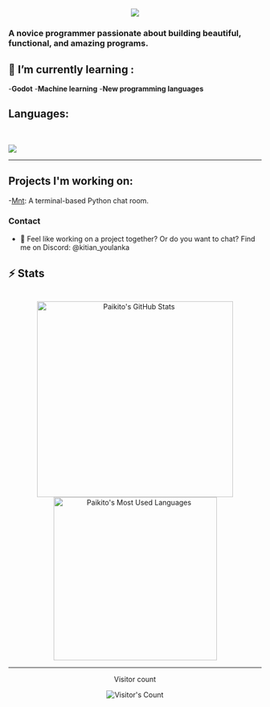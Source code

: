 <h1 align="center">
    <img src="https://readme-typing-svg.herokuapp.com/?font=Inter&size=48&center=true&vCenter=true&width=500&height=70&color=5c459e&duration=4000&lines=Hi+There!+👋;+I'm+Paikito+!;" />
</h1>

### A novice programmer passionate about building beautiful, functional, and amazing programs.

## 🌱 I’m currently learning :
-**Godot**
-**Machine learning**
-**New programming languages**


## Languages:
<br>

<p>
  <img src="https://skillicons.dev/icons?i=python" />
</p>

<hr>

## Projects I'm working on:
-[Mnt](https://github.com/Fire-Frog-Fuel/mnt): A terminal-based Python chat room.

### Contact
- 💬 Feel like working on a project together? Or do you want to chat? Find me on Discord:
   @kitian_youlanka


## ⚡️ Stats

<br>

<div align=center>
  <img width=390 src="https://github-readme-stats.vercel.app/api?username=Fire-Frog-Fuel&theme=transparent&count_private=true&show_icons=true&rank_icon=github&locale=en" alt="Paikito's GitHub Stats" />
  <img width=325 src="https://github-readme-stats.vercel.app/api/top-langs?username=Fire-Frog-Fuel&theme=transparent&layout=donut&hide=css&langs_count=8&border_radius=10&show_icons=true&locale=en" alt="Paikito's Most Used Languages" />
</div>

<hr>

<div align="center"> 
  <p>Visitor count</p>
  <img src="https://profile-counter.glitch.me/{Fire-Frog-Fuel}/count.svg" alt="Visitor's Count" />
</div>

<!--


- 🔭 I’m currently working on ...
- 🌱 I’m currently learning ...
- 👯 I’m looking to collaborate on ...
- 🤔 I’m looking for help with ...
- 💬 Ask me about ...
- 📫 How to reach me: ...
- 😄 Pronouns: ...
- ⚡ Fun fact: ...
-->
